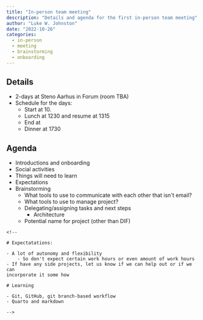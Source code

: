 ```yaml
---
title: "In-person team meeting"
description: "Details and agenda for the first in-person team meeting"
author: "Luke W. Johnston"
date: "2022-10-26"
categories:
  - in-person
  - meeting
  - brainstorming
  - onboarding
---
```


## Details

-   2-days at Steno Aarhus in Forum (room TBA)
-   Schedule for the days:
    -   Start at 10.
    -   Lunch at 1230 and resume at 1315
    -   End at
    -   Dinner at 1730

## Agenda

-   Introductions and onboarding
-   Social activities
-   Things will need to learn
-   Expectations
-   Brainstorming
    -   What tools to use to communicate with each other that isn't
        email?
    -   What tools to use to manage project?
    -   Delegating/assigning tasks and next steps
        -   Architecture
    -   Potential name for project (other than DIF)

```{=html}
<!--

# Expectatations:

- A lot of autonomy and flexibility
    - So don't expect certain work hours or even amount of work hours
- If have any side projects, let us know if we can help out or if we can
incorporate it some how

# Learning

- Git, GitHub, git branch-based workflow
- Quarto and markdown

-->
```
